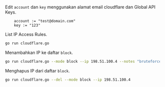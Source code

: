 Edit `account` dan `key` menggunakan alamat email cloudflare dan Global API Keys.
```plaintext
    account := "test@domain.com"
    key := "123"
```

List IP Access Rules.
```sh
go run cloudflare.go
```

Menambahkan IP ke daftar `block`.
```sh
go run cloudflare.go --mode block --ip 198.51.100.4 --notes "bruteforce"
```

Menghapus IP dari daftar `block`.
```sh
go run cloudflare.go --del --mode block --ip 198.51.100.4
```
